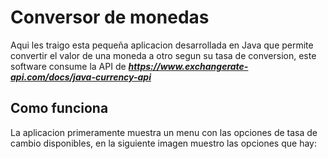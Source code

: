 # Conversor de monedas
Aqui les traigo esta pequeña aplicacion desarrollada en Java que permite convertir el valor de una moneda a otro segun su tasa de conversion, este software consume la API de ___https://www.exchangerate-api.com/docs/java-currency-api___  

## Como funciona
La aplicacion primeramente muestra un menu con las opciones de tasa de cambio disponibles, en la siguiente imagen muestro las opciones que hay:  
